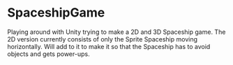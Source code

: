 # SpaceshipGame
Playing around with Unity trying to make a 2D and 3D Spaceship game. The 2D version currently consists of only the Sprite Spaceship moving horizontally. Will add to it to make it so that the Spaceship has to avoid objects and gets power-ups.
